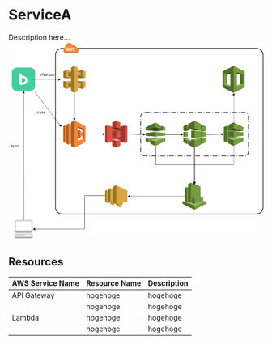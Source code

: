 # ServiceA
Description here...
![Overview](https://github.com/arairyoto/images/blob/master/backlog-git-cicd/Backlog%20Git%20CI_CD.png)
## Resources
|AWS Service Name  |Resource Name  |Description   |
|---|---|---|
|API Gateway |hogehoge  |hogehoge  |
|        |hogehoge  |hogehoge  |
|Lambda  |hogehoge  |hogehoge  |
|        |hogehoge  |hogehoge  |
